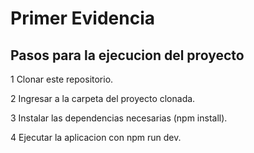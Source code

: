 # Primer Evidencia

## **Pasos para la ejecucion del proyecto**

1 Clonar este repositorio.

2 Ingresar a la carpeta del proyecto clonada.

3 Instalar las dependencias necesarias (npm install).

4 Ejecutar la aplicacion con npm run dev.
